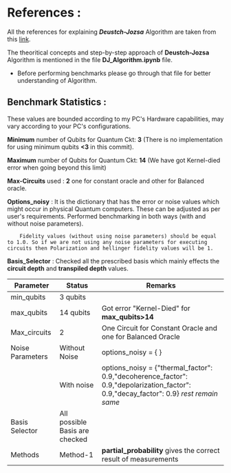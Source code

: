 # References :

All the references for explaining ***Deustch-Jozsa*** Algorithm are taken from this [link](https://medium.com/quantum-untangled/the-deutsch-jozsa-algorithm-math-circuits-and-code-quantum-algorithms-untangled-f3b28be4cfd3).

The theoritical concepts and step-by-step approach of **Deustch-Jozsa** Algorithm is mentioned in the file **DJ_Algorithm.ipynb** file.

- Before performing benchmarks please go through that file for better understanding of Algorithm.

## Benchmark Statistics : 
These values are bounded according to my PC's Hardware capabilities, may vary according to your PC's configurations.

**Minimum** number of Qubits for Quantum Ckt: **3** (There is no implementation for using minimum qubits **<3** in this commit).

**Maximum** number of Qubits for Quantum Ckt: **14** (We have got Kernel-died error when going beyond this limit)

**Max-Circuits** used : **2** one for constant oracle and other for Balanced oracle.

**Options_noisy** : It is the dictionary that has the error or noise values which might occur in physical Quantum computers. These can be adjusted as per user's requirements. Performed benchmarking in both ways (with and without noise parameters). 

```text
    Fidelity values (without using noise parameters) should be equal to 1.0. So if we are not using any noise parameters for executing circuits then Polarization and hellinger fidelity values will be 1.
```

**Basis_Selector** : Checked all the prescribed basis which mainly effects the **circuit depth** and **transpiled depth** values.

|Parameter|Status|Remarks|
|---------|------|-------|
|min_qubits|3 qubits||
|max_qubits|14 qubits| Got error "Kernel-Died" for **max_qubits>14**|
|Max_circuits|2| One Circuit for Constant Oracle and one for Balanced Oracle|
|Noise Parameters|Without Noise|options_noisy = { }|
||With noise |options_noisy = {"thermal_factor": 0.9,"decoherence_factor": 0.9,"depolarization_factor": 0.9,"decay_factor": 0.9} *rest remain same*|
|Basis Selector|All possible Basis are checked||
|Methods| Method-1| **partial_probability** gives the correct result of measurements|